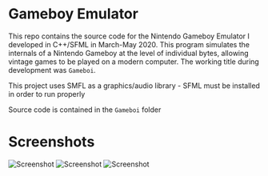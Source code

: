 # Gameboy Emulator
This repo contains the source code for the Nintendo Gameboy Emulator I developed in C++/SFML in March-May 2020. This program simulates the internals of a Nintendo Gameboy at the level of individual bytes, allowing vintage games to be played on a modern computer. The working title during development was `Gameboi`.

This project uses SMFL as a graphics/audio library - SFML must be installed in order to run properly

Source code is contained in the `Gameboi` folder

# Screenshots

![Screenshot](https://i.postimg.cc/L6xqNX5j/Screen-Shot-2023-02-14-at-22-13-11.png)
![Screenshot](https://i.postimg.cc/sg8MCNpX/Screen-Shot-2023-02-14-at-22-13-43.png)
![Screenshot](https://i.postimg.cc/tgxYqN5z/Screen-Shot-2023-02-14-at-22-14-35.png)
